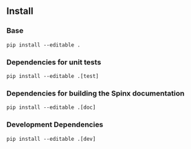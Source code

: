 ## Install
### Base
```
pip install --editable .  
```

### Dependencies for unit tests
```
pip install --editable .[test]  
```

### Dependencies for building the Spinx documentation
```
pip install --editable .[doc]  
```

### Development Dependencies
```
pip install --editable .[dev]
